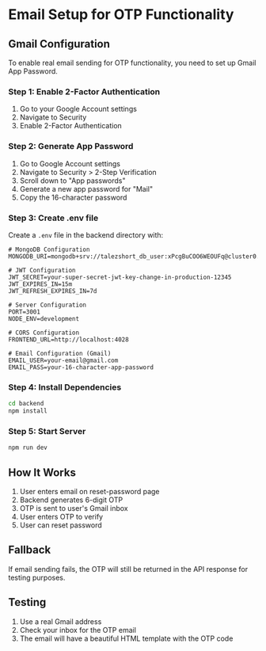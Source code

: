 # Email Setup for OTP Functionality

## Gmail Configuration

To enable real email sending for OTP functionality, you need to set up Gmail App Password.

### Step 1: Enable 2-Factor Authentication
1. Go to your Google Account settings
2. Navigate to Security
3. Enable 2-Factor Authentication

### Step 2: Generate App Password
1. Go to Google Account settings
2. Navigate to Security > 2-Step Verification
3. Scroll down to "App passwords"
4. Generate a new app password for "Mail"
5. Copy the 16-character password

### Step 3: Create .env file
Create a `.env` file in the backend directory with:

```env
# MongoDB Configuration
MONGODB_URI=mongodb+srv://talezshort_db_user:xPcgBuCOO6WEOUFq@cluster0.nexvefr.mongodb.net/cardtracker_pro

# JWT Configuration
JWT_SECRET=your-super-secret-jwt-key-change-in-production-12345
JWT_EXPIRES_IN=15m
JWT_REFRESH_EXPIRES_IN=7d

# Server Configuration
PORT=3001
NODE_ENV=development

# CORS Configuration
FRONTEND_URL=http://localhost:4028

# Email Configuration (Gmail)
EMAIL_USER=your-email@gmail.com
EMAIL_PASS=your-16-character-app-password
```

### Step 4: Install Dependencies
```bash
cd backend
npm install
```

### Step 5: Start Server
```bash
npm run dev
```

## How It Works

1. User enters email on reset-password page
2. Backend generates 6-digit OTP
3. OTP is sent to user's Gmail inbox
4. User enters OTP to verify
5. User can reset password

## Fallback

If email sending fails, the OTP will still be returned in the API response for testing purposes.

## Testing

1. Use a real Gmail address
2. Check your inbox for the OTP email
3. The email will have a beautiful HTML template with the OTP code
